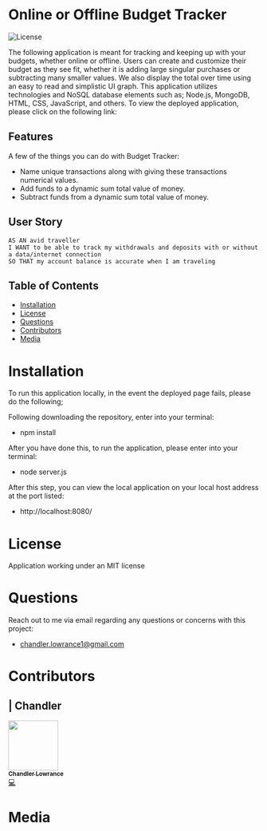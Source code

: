 # Online or Offline Budget Tracker

![License](https://img.shields.io/badge/License-MIT-blue.svg)

The following application is meant for tracking and keeping up with your budgets, whether online or offline. Users can create and customize their budget as they see fit, whether it is adding large singular purchases or subtracting many smaller values. We also display the total over time using an easy to read and simplistic UI graph. This application utilizes technologies and NoSQL database elements such as; Node.js, MongoDB, HTML, CSS, JavaScript, and others. To view the deployed application, please click on the following link:

## Features

A few of the things you can do with Budget Tracker:

* Name unique transactions along with giving these transactions numerical values.
* Add funds to a dynamic sum total value of money.
* Subtract funds from a dynamic sum total value of money.

## User Story

```
AS AN avid traveller
I WANT to be able to track my withdrawals and deposits with or without a data/internet connection
SO THAT my account balance is accurate when I am traveling

```

## Table of Contents


* [Installation](#installation)
* [License](#license)
* [Questions](#questions)
* [Contributors](#contributors)
* [Media](#media)

# Installation

To run this application locally, in the event the deployed page fails, please do the following;

Following downloading the repository, enter into your terminal:
- npm install

After you have done this, to run the application, please enter into your terminal: 
- node server.js

After this step, you can view the local application on your local host address at the port listed:
- http://localhost:8080/

# License

Application working under an MIT license

# Questions

Reach out to me via email regarding any questions or concerns with this project:
- chandler.lowrance1@gmail.com


# Contributors

| Chandler
------------ 

[<img src="https://avatars0.githubusercontent.com/u/65209786?s=400&u=cb17a056cc6e4ab1216a4b19a6d190d5a6727651&v=4" width="100px;"/><br /><sub><b>Chandler Lowrance</b></sub>](https://github.com/Chandler8)<br />[💻](https://github.com/Chandler8?tab=repositories "Repositories")

# Media

![]()
![]()